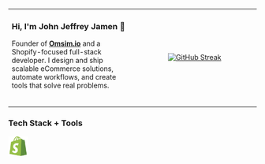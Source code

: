 <!--Header-->

<table border="0">
  <tr>
    <td width="50%" valign="top">
      <h3>Hi, I'm John Jeffrey Jamen 👋</h3>
      <p>
        Founder of <a href="https://omsim.io" target="_blank"><strong>Omsim.io</strong></a> and a Shopify-focused full-stack developer.
        I design and ship scalable eCommerce solutions, automate workflows, and create tools that solve real problems.
     </p>
     <br>
    </td>
    <td width="50%" valign="center" align="center">
      <a href="https://git.io/streak-stats">
        <img src="https://streak-stats.demolab.com?user=jj-jamen&theme=merko" alt="GitHub Streak" width="400" />
      </a>
    </td>
  </tr>
</table>

<!--Tech Stack-->

<h3>Tech Stack + Tools</h3>

<img src="assets/shopify.svg" alt="Shopify" width="40"/>